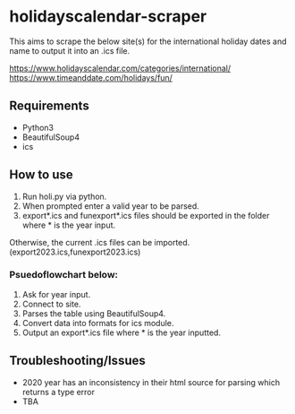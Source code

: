 # holidayscalendar-scraper

This aims to scrape the below site(s) for the international holiday dates and name to output it into an .ics file.

https://www.holidayscalendar.com/categories/international/<br>
https://www.timeanddate.com/holidays/fun/

## Requirements
- Python3
- BeautifulSoup4
- ics


## How to use
1. Run holi.py via python.
2. When prompted enter a valid year to be parsed.
3. export*.ics and funexport*.ics files should be exported in the folder where * is the year input.

Otherwise, the current .ics files can be imported. (export2023.ics,funexport2023.ics)


### Psuedoflowchart below:

1. Ask for year input.
2. Connect to site.
3. Parses the table using BeautifulSoup4.
4. Convert data into formats for ics module.
5. Output an export*.ics file where * is the year inputted.


## Troubleshooting/Issues
- 2020 year has an inconsistency in their html source for parsing which returns a type error
- TBA




